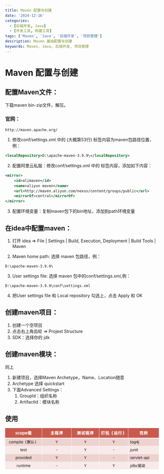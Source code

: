 ```yaml
---
title: Maven 配置与创建
date: '2024-12-16'
categories: 
  - [后端开发, Java]
  - [开发工具, 构建工具]
tags: ['Maven', 'Java', '后端开发', '项目管理']
description: Maven 基础配置与创建
keywords: Maven, Java, 后端开发, 项目管理
---
```

# Maven 配置与创建

## 配置Maven文件：

下载maven bin-zip文件，解压。

### 官网：

```plaintext
http://maven.apache.org/
```



1. 修改conf/settings.xml 中的 <localRepository>(大概第53行) 标签内容为maven包路径位置，例：

```xml
<localRepository>D:\apache-maven-3.9.9\</localRepository>
```

2. 配置阿里云私服：修改conf/settings.xml 中的 <mirrors> 标签内容，添加如下内容：

```xml
<mirror>
    <id>alimaven</id>
    <name>aliyun maven</name>
    <url>http://maven.aliyun.com/nexus/content/groups/public</url>
    <mirrorOf>central</mirrorOf>
</mirror>
```

3. 配置环境变量：复制maven包下的bin地址，添加到path环境变量

## 在idea中配置maven：

1. 打开 idea => File | Settings | Build, Execution, Deployment | Build Tools | Maven

2. Maven home path: 选择 maven 包路径，例：

```plaintext
D:\apache-maven-3.9.9\
```

3. User settings file: 选择 maven 包中的conf/settings.xml,例：

```plaintext
D:\apache-maven-3.9.9\conf\settings.xml
```

4. 把User settings file 和 Local repository 勾选上，点击 Apply 和 OK

## 创建maven项目：

1. 创建一个空项目
1. 点击右上角齿轮 => Projext Structure
1. SDK：选择你的 jdk

## 创建maven模块：

同上

1. 新建项目，选择Maven Archetype，Name、Location随意
2. Archetype 选择 quickstart
3. 下面Advanced Settings：
   1. Groupld：组织名称
   2. Artifactld：模块名称

## 使用

![mavenuse](images/maven/mavenuse.png)
